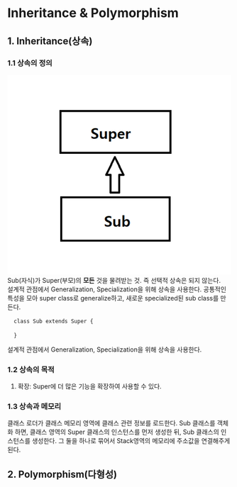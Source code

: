 # Inheritance & Polymorphism
## 1. Inheritance(상속)
### 1.1 상속의 정의
![Inheritance image](https://github.com/puzzlepcs/TIL/blob/master/Java/inheritance.PNG)
Sub(자식)가 Super(부모)의 **모든** 것을 물려받는 것. 즉 선택적 상속은 되지 않는다.  
설계적 관점에서 Generalization, Specialization을 위해 상속을 사용한다. 공통적인 특성을 모아 super class로 generalize하고, 새로운 specialized된 sub class를 만든다.
```
  class Sub extends Super {

  }
```

설계적 관점에서 Generalization, Specialization을 위해 상속을 사용한다.
### 1.2 상속의 목적
1. 확장: Super에 더 많은 기능을 확장하여 사용할 수 있다.

### 1.3 상속과 메모리
클래스 로더가 클래스 메모리 영역에 클래스 관련 정보를 로드한다. Sub 클래스를 객체화 하면, 클래스 영역의 Super 클래스의 인스턴스를 먼저 생성한 뒤, Sub 클래스의 인스턴스를 생성한다. 그 둘을 하나로 묶어서 Stack영역의 메모리에 주소값을 연결해주게 된다.

## 2. Polymorphism(다형성)
